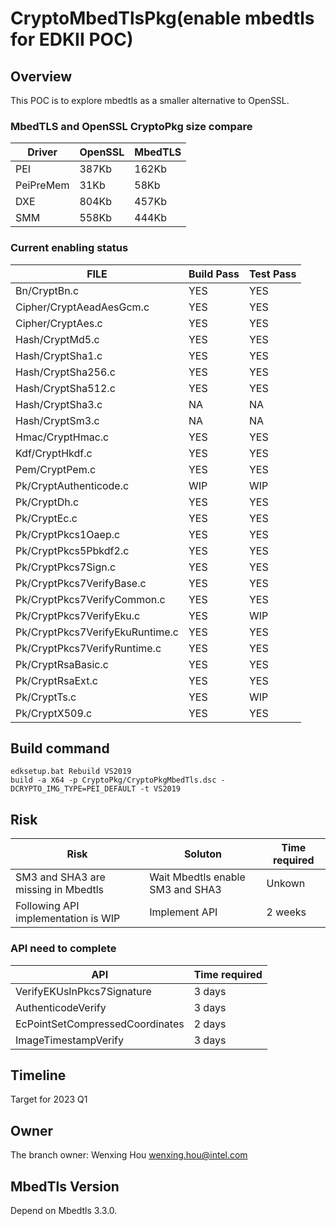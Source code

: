 # CryptoMbedTlsPkg(enable mbedtls for EDKII POC)

## Overview
This POC is to explore mbedtls as a smaller alternative to OpenSSL.

### MbedTLS and OpenSSL CryptoPkg size compare

|  Driver  | OpenSSL  |  MbedTLS |
|  ----  | ----  | ----  |
|  PEI  | 387Kb  | 162Kb |
|  PeiPreMem  | 31Kb  | 58Kb |
|  DXE  | 804Kb  | 457Kb  |
|  SMM  | 558Kb  | 444Kb  |

### Current enabling status

|  FILE  | Build Pass  | Test Pass |
|  ----  | ----  | ----  |
| Bn/CryptBn.c  | YES | YES |
| Cipher/CryptAeadAesGcm.c  | YES | YES |
| Cipher/CryptAes.c  | YES | YES |
| Hash/CryptMd5.c  | YES | YES |
| Hash/CryptSha1.c  | YES | YES |
| Hash/CryptSha256.c  | YES | YES |
| Hash/CryptSha512.c  | YES | YES |
| Hash/CryptSha3.c  | NA | NA |
| Hash/CryptSm3.c  | NA | NA |
| Hmac/CryptHmac.c  | YES | YES |
| Kdf/CryptHkdf.c  | YES | YES |
| Pem/CryptPem.c  | YES | YES |
| Pk/CryptAuthenticode.c  | WIP | WIP |
| Pk/CryptDh.c  | YES | YES |
| Pk/CryptEc.c  | YES | YES |
| Pk/CryptPkcs1Oaep.c  | YES | YES |
| Pk/CryptPkcs5Pbkdf2.c  | YES | YES |
| Pk/CryptPkcs7Sign.c  | YES | YES |
| Pk/CryptPkcs7VerifyBase.c  | YES | YES |
| Pk/CryptPkcs7VerifyCommon.c  | YES | YES |
| Pk/CryptPkcs7VerifyEku.c  | YES | WIP |
| Pk/CryptPkcs7VerifyEkuRuntime.c  | YES | YES |
| Pk/CryptPkcs7VerifyRuntime.c  | YES | YES |
| Pk/CryptRsaBasic.c  | YES | YES |
| Pk/CryptRsaExt.c  | YES | YES |
| Pk/CryptTs.c  | YES | WIP |
| Pk/CryptX509.c  | YES | YES |

## Build command

   ```
   edksetup.bat Rebuild VS2019
   build -a X64 -p CryptoPkg/CryptoPkgMbedTls.dsc -DCRYPTO_IMG_TYPE=PEI_DEFAULT -t VS2019
   ```
## Risk

|  Risk  | Soluton  | Time required |
|  ----  | ----  | ----  |
| SM3 and SHA3 are missing in Mbedtls  | Wait Mbedtls enable SM3 and SHA3 | Unkown |
| Following API implementation is WIP  | Implement API | 2 weeks |

### API need to complete
|  API  | Time required |
|  ----  | ----  |
| VerifyEKUsInPkcs7Signature  | 3 days |
| AuthenticodeVerify  | 3 days |
| EcPointSetCompressedCoordinates  | 2 days |
| ImageTimestampVerify  | 3 days |

## Timeline
Target for 2023 Q1
## Owner
The branch owner: Wenxing Hou <wenxing.hou@intel.com>  
## MbedTls Version
Depend on Mbedtls 3.3.0.
